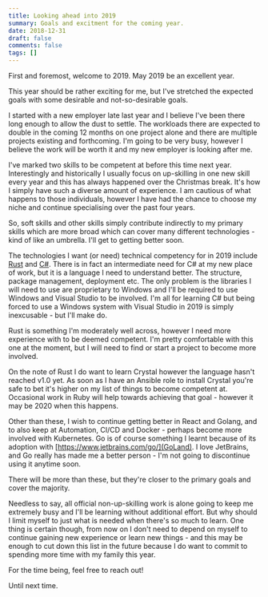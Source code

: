 ```yaml
---
title: Looking ahead into 2019
summary: Goals and excitment for the coming year.
date: 2018-12-31
draft: false
comments: false
tags: []
---
```


First and foremost, welcome to 2019. May 2019 be an excellent year.

This year should be rather exciting for me, but I've stretched the expected goals with some desirable and not-so-desirable goals.

I started with a new employer late last year and I believe I've been there long enough to allow the dust to settle. The workloads there are expected to double in the coming 12 months on one project alone and there are multiple projects existing and forthcoming. I'm going to be very busy, however I believe the work will be worth it and my new employer is looking after me.

I've marked two skills to be competent at before this time next year. Interestingly and historically I usually focus on up-skilling in one new skill every year and this has always happened over the Christmas break. It's how I simply have such a diverse amount of experience. I am cautious of what happens to those individuals, however I have had the chance to choose my niche and continue specialising over the past four years.

So, soft skills and other skills simply contribute indirectly to my primary skills which are more broad which can cover many different technologies - kind of like an umbrella. I'll get to getting better soon.

The technologies I want (or need) technical competency for in 2019 include [Rust](https://rustlang.org) and [C#](https://docs.microsoft.com/en-us/dotnet/csharp/). There is in fact an intermediate need for C# at my new place of work, but it is a language I need to understand better. The structure, package management, deployment etc. The only problem is the libraries I will need to use are proprietary to Windows and I'll be required to use Windows and Visual Studio to be involved. I'm all for learning C# but being forced to use a Windows system with Visual Studio in 2019 is simply inexcusable - but I'll make do.

Rust is something I'm moderately well across, however I need more experience with to be deemed competent. I'm pretty comfortable with this one at the moment, but I will need to find or start a project to become more involved.

On the note of Rust I do want to learn Crystal however the language hasn't reached v1.0 yet. As soon as I have an Ansible role to install Crystal you're safe to bet it's higher on my list of things to become competent at. Occasional work in Ruby will help towards achieving that goal - however it may be 2020 when this happens.

Other than these, I wish to continue getting better in React and Golang, and to also keep at Automation, CI/CD and Docker - perhaps become more involved with Kubernetes. Go is of course something I learnt because of its adoption with [https://www.jetbrains.com/go/](GoLand). I love JetBrains, and Go really has made me a better person - I'm not going to discontinue using it anytime soon.

There will be more than these, but they're closer to the primary goals and cover the majority.

Needless to say, all official non-up-skilling work is alone going to keep me extremely busy and I'll be learning without additional effort. But why should I limit myself to just what is needed when there's so much to learn. One thing is certain though, from now on I don't need to depend on myself to continue gaining new experience or learn new things - and this may be enough to cut down this list in the future because I do want to commit to spending more time with my family this year.

For the time being, feel free to reach out!

Until next time.